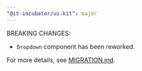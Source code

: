 ```yaml
---
"@it-incubator/ui-kit": major
---
```


BREAKING CHANGES:

- `Dropdown` component has been reworked.

For more details, see [MIGRATION.md](?path=/docs/getting-started-migration--docs#v2--v3).